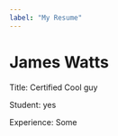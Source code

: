 ```yaml
---
label: "My Resume"
---
```


# James Watts
Title: Certified Cool guy


Student: yes


Experience: Some

